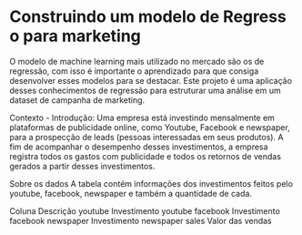 # Construindo um modelo de Regress o para marketing
O modelo de machine learning mais utilizado no mercado são os de regressão, com isso é importante o aprendizado para que consiga desenvolver esses modelos para se destacar. Este projeto é uma aplicação desses conhecimentos de regressão para estruturar uma análise em um dataset de campanha de marketing. 

Contexto - Introdução:
Uma empresa está investindo mensalmente em plataformas de publicidade online, como Youtube, Facebook e newspaper, para a prospecção de leads (pessoas interessadas em seus produtos). A fim de acompanhar o desempenho desses investimentos, a empresa registra todos os gastos com publicidade e todos os retornos de vendas gerados a partir desses investimentos.

Sobre os dados
A tabela contém informações dos investimentos feitos pelo youtube, facebook, newspaper e também a quantidade de cada. 

Coluna             Descrição
youtube       Investimento youtube
facebook      Investimento facebook
newspaper     Investimento newspaper
sales         Valor das vendas
